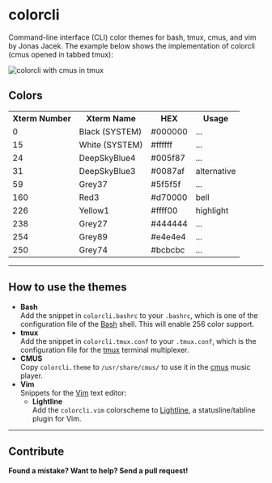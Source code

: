 # colorcli
Command-line interface (CLI) color themes for bash, tmux, cmus, and vim by Jonas Jacek. The example below shows the implementation of colorcli (cmus opened in tabbed tmux):

![colorcli with cmus in tmux](https://res.cloudinary.com/jonasjacek/image/upload/v1565902443/colorcli-with-cmus-in-tmux.png "colorcli in action")

## Colors

<table>
  <tr>
    <th>Xterm Number</th>
    <th>Xterm Name</th>
    <th>HEX</th>
    <th>Usage</th>
  </tr>
  <tr><td>0</td><td>Black <span>(SYSTEM)</span></td><td>#000000</td><td>...</td></tr>
  <tr><td>15</td><td>White <span>(SYSTEM)</span></td><td>#ffffff</td><td>...</td></tr>
  <tr><td>24</td><td>DeepSkyBlue4</td><td>#005f87</td><td>...</td></tr>
  <tr><td>31</td><td>DeepSkyBlue3</td><td>#0087af</td><td>alternative</td></tr>
  <tr><td>59</td><td>Grey37</td><td>#5f5f5f</td><td>...</td></tr>
  <tr><td>160</td><td>Red3</td><td>#d70000</td><td>bell</td></tr>
  <tr><td>226</td><td>Yellow1</td><td>#ffff00</td><td>highlight</td></tr>
  <tr><td>238</td><td>Grey27</td><td>#444444</td><td>...</td></tr>
  <tr><td>254</td><td>Grey89</td><td>#e4e4e4</td><td>...</td></tr>
  <tr><td>250</td><td>Grey74</td><td>#bcbcbc</td><td>...</td></tr>
</table>

---

## How to use the themes

* **Bash**  
  Add the snippet in `colorcli.bashrc` to your `.bashrc`, which is one of the configuration file of the [Bash](https://www.gnu.org/software/bash/) shell. This will enable 256 color support.
* **tmux**  
  Add the snippet in `colorcli.tmux.conf` to your `.tmux.conf`, which is the configuration file for the [tmux](https://github.com/tmux/tmux/wiki) terminal multiplexer.
* **CMUS**  
  Copy `colorcli.theme` to `/usr/share/cmus/` to use it in the [cmus](https://cmus.github.io/) music player. 
* **Vim**  
  Snippets for the [Vim](https://www.vim.org/) text editor:
  * **Lightline**  
    Add the `colorcli.vim` colorscheme to [Lightline](https://github.com/itchyny/lightline.vim), a statusline/tabline plugin for Vim.

---

## Contribute

**Found a mistake? Want to help? Send a pull request!**
